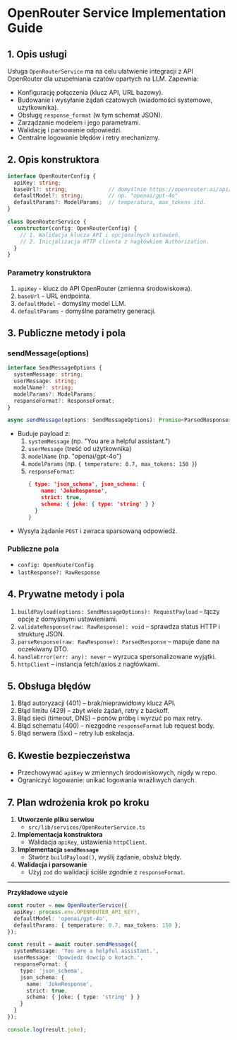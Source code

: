 # OpenRouter Service Implementation Guide

## 1. Opis usługi

Usługa `OpenRouterService` ma na celu ułatwienie integracji z API OpenRouter dla uzupełniania czatów opartych na LLM. Zapewnia:

- Konfigurację połączenia (klucz API, URL bazowy).
- Budowanie i wysyłanie żądań czatowych (wiadomości systemowe, użytkownika).
- Obsługę `response_format` (w tym schemat JSON).
- Zarządzanie modelem i jego parametrami.
- Walidację i parsowanie odpowiedzi.
- Centralne logowanie błędów i retry mechanizmy.

## 2. Opis konstruktora

```typescript
interface OpenRouterConfig {
  apiKey: string;
  baseUrl?: string;             // domyślnie https://openrouter.ai/api/v1/chat/completions
  defaultModel?: string;        // np. "openai/gpt-4o"
  defaultParams?: ModelParams;  // temperatura, max_tokens itd.
}

class OpenRouterService {
  constructor(config: OpenRouterConfig) {
    // 1. Walidacja klucza API i opcjonalnych ustawień.
    // 2. Inicjalizacja HTTP clienta z nagłówkiem Authorization.
  }
}
```

### Parametry konstruktora

1. `apiKey` - klucz do API OpenRouter (zmienna środowiskowa).
2. `baseUrl` - URL endpointa.
3. `defaultModel` - domyślny model LLM.
4. `defaultParams` - domyślne parametry generacji.

## 3. Publiczne metody i pola

### sendMessage(options)

```typescript
interface SendMessageOptions {
  systemMessage: string;
  userMessage: string;
  modelName?: string;
  modelParams?: ModelParams;
  responseFormat?: ResponseFormat;
}

async sendMessage(options: SendMessageOptions): Promise<ParsedResponse>;
```

- Buduje payload z:
  1. `systemMessage` (np. "You are a helpful assistant.")
  2. `userMessage` (treść od użytkownika)
  3. `modelName` (np. "openai/gpt-4o")
  4. `modelParams` (np. `{ temperature: 0.7, max_tokens: 150 }`)
  5. `responseFormat`: 
     ```json
     { type: 'json_schema', json_schema: {
         name: 'JokeResponse',
         strict: true,
         schema: { joke: { type: 'string' } }
       }
     }
     ```
- Wysyła żądanie `POST` i zwraca sparsowaną odpowiedź.

### Publiczne pola

- `config: OpenRouterConfig`
- `lastResponse?: RawResponse`

## 4. Prywatne metody i pola

1. `buildPayload(options: SendMessageOptions): RequestPayload` – łączy opcje z domyślnymi ustawieniami.
2. `validateResponse(raw: RawResponse): void` – sprawdza status HTTP i strukturę JSON.
3. `parseResponse(raw: RawResponse): ParsedResponse` – mapuje dane na oczekiwany DTO.
4. `handleError(err: any): never` – wyrzuca spersonalizowane wyjątki.
5. `httpClient` – instancja fetch/axios z nagłówkami.

## 5. Obsługa błędów

1. Błąd autoryzacji (401) – brak/nieprawidłowy klucz API.
2. Błąd limitu (429) – zbyt wiele żądań, retry z backoff.
3. Błąd sieci (timeout, DNS) – ponów próbę i wyrzuć po max retry.
4. Błąd schematu (400) – niezgodne `responseFormat` lub request body.
5. Błąd serwera (5xx) – retry lub eskalacja.

## 6. Kwestie bezpieczeństwa

- Przechowywać `apiKey` w zmiennych środowiskowych, nigdy w repo.
- Ograniczyć logowanie: unikać logowania wrażliwych danych.

## 7. Plan wdrożenia krok po kroku

1. **Utworzenie pliku serwisu**
   - `src/lib/services/OpenRouterService.ts`
2. **Implementacja konstruktora**
   - Walidacja `apiKey`, ustawienia `httpClient`.
3. **Implementacja `sendMessage`**
   - Stwórz `buildPayload()`, wyślij żądanie, obsłuż błędy.
4. **Walidacja i parsowanie**
   - Użyj `zod` do walidacji ściśle zgodnie z `responseFormat`.

---

**Przykładowe użycie**

```typescript
const router = new OpenRouterService({
  apiKey: process.env.OPENROUTER_API_KEY!,
  defaultModel: 'openai/gpt-4o',
  defaultParams: { temperature: 0.7, max_tokens: 150 },
});

const result = await router.sendMessage({
  systemMessage: 'You are a helpful assistant.',
  userMessage: 'Opowiedz dowcip o kotach.',
  responseFormat: {
    type: 'json_schema',
    json_schema: {
      name: 'JokeResponse',
      strict: true,
      schema: { joke: { type: 'string' } }
    }
  }
});

console.log(result.joke);
``` 